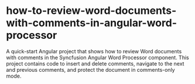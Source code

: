 # how-to-review-word-documents-with-comments-in-angular-word-processor
A quick-start Angular project that shows how to review Word documents with comments in the Syncfusion Angular Word Processor component. This project contains code to insert and delete comments, navigate to the next and previous comments, and protect the document in comments-only mode.
